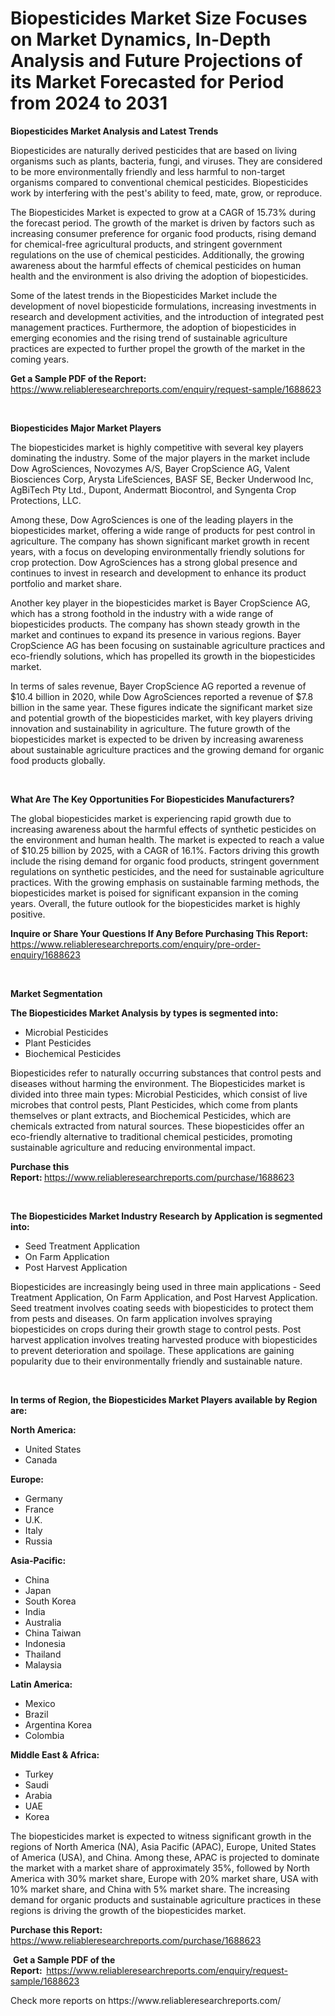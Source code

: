 <p><h1>Biopesticides Market Size Focuses on Market Dynamics, In-Depth Analysis and Future Projections of its Market Forecasted for Period from 2024 to 2031</h1></p><p><strong>Biopesticides Market Analysis and Latest Trends</strong></p>
<p><p>Biopesticides are naturally derived pesticides that are based on living organisms such as plants, bacteria, fungi, and viruses. They are considered to be more environmentally friendly and less harmful to non-target organisms compared to conventional chemical pesticides. Biopesticides work by interfering with the pest's ability to feed, mate, grow, or reproduce.</p><p>The Biopesticides Market is expected to grow at a CAGR of 15.73% during the forecast period. The growth of the market is driven by factors such as increasing consumer preference for organic food products, rising demand for chemical-free agricultural products, and stringent government regulations on the use of chemical pesticides. Additionally, the growing awareness about the harmful effects of chemical pesticides on human health and the environment is also driving the adoption of biopesticides.</p><p>Some of the latest trends in the Biopesticides Market include the development of novel biopesticide formulations, increasing investments in research and development activities, and the introduction of integrated pest management practices. Furthermore, the adoption of biopesticides in emerging economies and the rising trend of sustainable agriculture practices are expected to further propel the growth of the market in the coming years.</p></p>
<p><strong>Get a Sample PDF of the Report:&nbsp;</strong> <a href="https://www.reliableresearchreports.com/enquiry/request-sample/1688623">https://www.reliableresearchreports.com/enquiry/request-sample/1688623</a></p>
<p>&nbsp;</p>
<p><strong>Biopesticides Major Market Players</strong></p>
<p><p>The biopesticides market is highly competitive with several key players dominating the industry. Some of the major players in the market include Dow AgroSciences, Novozymes A/S, Bayer CropScience AG, Valent Biosciences Corp, Arysta LifeSciences, BASF SE, Becker Underwood Inc, AgBiTech Pty Ltd., Dupont, Andermatt Biocontrol, and Syngenta Crop Protections, LLC.</p><p>Among these, Dow AgroSciences is one of the leading players in the biopesticides market, offering a wide range of products for pest control in agriculture. The company has shown significant market growth in recent years, with a focus on developing environmentally friendly solutions for crop protection. Dow AgroSciences has a strong global presence and continues to invest in research and development to enhance its product portfolio and market share.</p><p>Another key player in the biopesticides market is Bayer CropScience AG, which has a strong foothold in the industry with a wide range of biopesticides products. The company has shown steady growth in the market and continues to expand its presence in various regions. Bayer CropScience AG has been focusing on sustainable agriculture practices and eco-friendly solutions, which has propelled its growth in the biopesticides market.</p><p>In terms of sales revenue, Bayer CropScience AG reported a revenue of $10.4 billion in 2020, while Dow AgroSciences reported a revenue of $7.8 billion in the same year. These figures indicate the significant market size and potential growth of the biopesticides market, with key players driving innovation and sustainability in agriculture. The future growth of the biopesticides market is expected to be driven by increasing awareness about sustainable agriculture practices and the growing demand for organic food products globally.</p></p>
<p>&nbsp;</p>
<p><strong>What Are The Key Opportunities For Biopesticides Manufacturers?</strong></p>
<p><p>The global biopesticides market is experiencing rapid growth due to increasing awareness about the harmful effects of synthetic pesticides on the environment and human health. The market is expected to reach a value of $10.25 billion by 2025, with a CAGR of 16.1%. Factors driving this growth include the rising demand for organic food products, stringent government regulations on synthetic pesticides, and the need for sustainable agriculture practices. With the growing emphasis on sustainable farming methods, the biopesticides market is poised for significant expansion in the coming years. Overall, the future outlook for the biopesticides market is highly positive.</p></p>
<p><strong>Inquire or Share Your Questions If Any Before Purchasing This Report:</strong> <a href="https://www.reliableresearchreports.com/enquiry/pre-order-enquiry/1688623">https://www.reliableresearchreports.com/enquiry/pre-order-enquiry/1688623</a></p>
<p>&nbsp;</p>
<p><strong>Market Segmentation</strong></p>
<p><strong>The Biopesticides Market Analysis by types is segmented into:</strong></p>
<p><ul><li>Microbial Pesticides</li><li>Plant Pesticides</li><li>Biochemical Pesticides</li></ul></p>
<p><p>Biopesticides refer to naturally occurring substances that control pests and diseases without harming the environment. The Biopesticides market is divided into three main types: Microbial Pesticides, which consist of live microbes that control pests, Plant Pesticides, which come from plants themselves or plant extracts, and Biochemical Pesticides, which are chemicals extracted from natural sources. These biopesticides offer an eco-friendly alternative to traditional chemical pesticides, promoting sustainable agriculture and reducing environmental impact.</p></p>
<p><strong>Purchase this Report:&nbsp;</strong><a href="https://www.reliableresearchreports.com/purchase/1688623">https://www.reliableresearchreports.com/purchase/1688623</a></p>
<p>&nbsp;</p>
<p><strong>The Biopesticides Market Industry Research by Application is segmented into:</strong></p>
<p><ul><li>Seed Treatment Application</li><li>On Farm Application</li><li>Post Harvest Application</li></ul></p>
<p><p>Biopesticides are increasingly being used in three main applications - Seed Treatment Application, On Farm Application, and Post Harvest Application. Seed treatment involves coating seeds with biopesticides to protect them from pests and diseases. On farm application involves spraying biopesticides on crops during their growth stage to control pests. Post harvest application involves treating harvested produce with biopesticides to prevent deterioration and spoilage. These applications are gaining popularity due to their environmentally friendly and sustainable nature.</p></p>
<p>&nbsp;</p>
<p><strong>In terms of Region, the Biopesticides Market Players available by Region are:</strong></p>
<p>
    <p> <strong> North America: </strong>
        <ul>
            <li>United States</li>
            <li>Canada</li>
        </ul>
        </p> 
    <p> <strong> Europe: </strong>
        <ul>
            <li>Germany</li>
            <li>France</li>
            <li>U.K.</li>
            <li>Italy</li>
            <li>Russia</li>
        </ul>
        </p> 
    <p> <strong> Asia-Pacific: </strong>
        <ul>
            <li>China</li>
            <li>Japan</li>
            <li>South Korea</li>
            <li>India</li>
            <li>Australia</li>
            <li>China Taiwan</li>
            <li>Indonesia</li>
            <li>Thailand</li>
            <li>Malaysia</li>
        </ul>
        </p> 
    <p> <strong> Latin America: </strong>
        <ul>
            <li>Mexico</li>
            <li>Brazil</li>
            <li>Argentina Korea</li>
            <li>Colombia</li>
        </ul>
        </p> 
    <p> <strong> Middle East & Africa: </strong>
        <ul>
            <li>Turkey</li>
            <li>Saudi</li>
            <li>Arabia</li>
            <li>UAE</li>
            <li>Korea</li>
        </ul>
    </p>
    </p>
<p><p>The biopesticides market is expected to witness significant growth in the regions of North America (NA), Asia Pacific (APAC), Europe, United States of America (USA), and China. Among these, APAC is projected to dominate the market with a market share of approximately 35%, followed by North America with 30% market share, Europe with 20% market share, USA with 10% market share, and China with 5% market share. The increasing demand for organic products and sustainable agriculture practices in these regions is driving the growth of the biopesticides market.</p></p>
<p><strong>Purchase this Report: </strong><a href="https://www.reliableresearchreports.com/purchase/1688623">https://www.reliableresearchreports.com/purchase/1688623</a></p>
<p>&nbsp;<strong>Get a Sample PDF of the Report:&nbsp;&nbsp;</strong><a href="https://www.reliableresearchreports.com/enquiry/request-sample/1688623">https://www.reliableresearchreports.com/enquiry/request-sample/1688623</a></p>
<p><strong></strong></p>
<p>Check more reports on https://www.reliableresearchreports.com/</p>